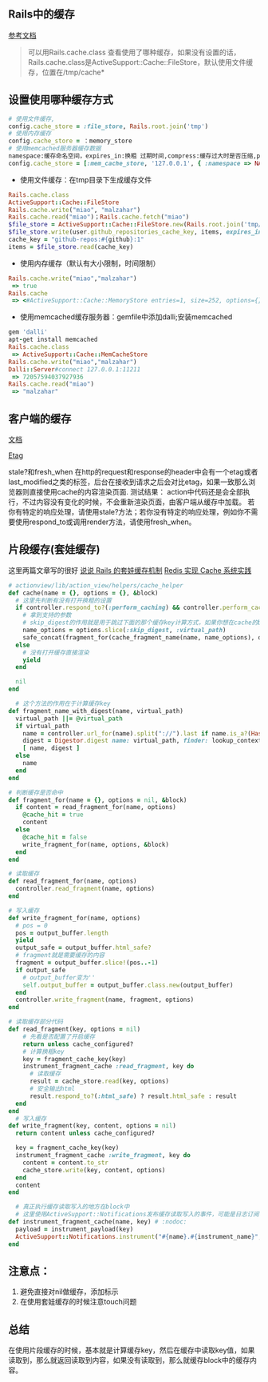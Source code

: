 ## Rails中的缓存
[参考文档](http://guides.ruby-china.org/caching_with_rails.html)

>可以用Rails.cache.class 查看使用了哪种缓存，如果没有设置的话，Rails.cache.class是ActiveSupport::Cache::FileStore，默认使用文件缓存，位置在/tmp/cache*

## 设置使用哪种缓存方式
```ruby
# 使用文件缓存,
config.cache_store = :file_store, Rails.root.join('tmp')
# 使用内存缓存
config.cache_store = ：memory_store
# 使用memcached服务器缓存数据
namespace:缓存命名空间，expires_in:换粗 过期时间,compress:缓存过大时是否压缩,pool_size:dalli connection pool
config.cache_store = [:mem_cache_store, '127.0.0.1', { :namespace => NAME_OF_RAILS_APP, :expires_in => 1.day, :compress => true }]
```

* 使用文件缓存：在tmp目录下生成缓存文件
```ruby
Rails.cache.class
ActiveSupport::Cache::FileStore
Rails.cache.write("miao", "malzahar")
Rails.cache.read("miao")；Rails.cache.fetch("miao")
$file_store = ActiveSupport::Cache::FileStore.new(Rails.root.join('tmp/cache'))
$file_store.write(user.github_repositories_cache_key, items, expires_in: 15.days)
cache_key = "github-repos:#{github}:1"
items = $file_store.read(cache_key)
```

* 使用内存缓存（默认有大小限制，时间限制）
```ruby
Rails.cache.write("miao","malzahar")
 => true
Rails.cache
 => <#ActiveSupport::Cache::MemoryStore entries=1, size=252, options={}>
```

* 使用memcached缓存服务器：gemfile中添加dalli;安装memcached
```ruby
gem 'dalli'
apt-get install memcached
Rails.cache.class
 => ActiveSupport::Cache::MemCacheStore
Rails.cache.write("miao","malzahar")
Dalli::Server#connect 127.0.0.1:11211
 => 72057594037927936
Rails.cache.read("miao")
 => "malzahar"
```

## 客户端的缓存
[文档](http://api.rubyonrails.org/classes/ActionController/ConditionalGet.html#method-i-stale-3F)

[Etag](https://ruby-china.org/topics/24996)

stale?和fresh_when
在http的request和response的header中会有一个etag或者last_modified之类的标签，后台在接收到请求之后会对比etag，如果一致那么浏览器则直接使用cache的内容渲染页面.
测试结果：
action中代码还是会全部执行，不过内容没有变化的时候，不会重新渲染页面，由客户端从缓存中加载。
若你有特定的响应处理，请使用stale?方法；若你没有特定的响应处理，例如你不需要使用respond_to或调用render方法，请使用fresh_when。

## 片段缓存(套娃缓存)
这里两篇文章写的很好
[说说 Rails 的套娃缓存机制](https://ruby-china.org/topics/21488)
[Redis 实现 Cache 系统实践](https://ruby-china.org/topics/27939)

```ruby
# actionview/lib/action_view/helpers/cache_helper
def cache(name = {}, options = {}, &block)
  # 这里先判断有没有打开换粗的设置
  if controller.respond_to?(:perform_caching) && controller.perform_caching
    # 拿到支持的参数
    # skip_digest的作用就是用于跳过下面的那个缓存key计算方式，如果你想在cache的block之外的改动不会刷新缓存的话。
    name_options = options.slice(:skip_digest, :virtual_path)
    safe_concat(fragment_for(cache_fragment_name(name, name_options), options, &block))
  else
    # 没有打开缓存直接渲染
    yield
  end

  nil
end

  # 这个方法的作用在于计算缓存key
def fragment_name_with_digest(name, virtual_path)
  virtual_path ||= @virtual_path
  if virtual_path
    name = controller.url_for(name).split("://").last if name.is_a?(Hash)
    digest = Digestor.digest name: virtual_path, finder: lookup_context, dependencies: view_cache_dependencies
    [ name, digest ]
  else
    name
  end
end

# 判断缓存是否命中
def fragment_for(name = {}, options = nil, &block)
  if content = read_fragment_for(name, options)
    @cache_hit = true
    content
  else
    @cache_hit = false
    write_fragment_for(name, options, &block)
  end
end

# 读取缓存
def read_fragment_for(name, options)
  controller.read_fragment(name, options)
end

# 写入缓存
def write_fragment_for(name, options)
  # pos = 0
  pos = output_buffer.length
  yield
  output_safe = output_buffer.html_safe?
  # fragment就是需要缓存的内容
  fragment = output_buffer.slice!(pos..-1)
  if output_safe
    # output_buffer变为''
    self.output_buffer = output_buffer.class.new(output_buffer)
  end
  controller.write_fragment(name, fragment, options)
end
```

```ruby
# 读取缓存部分代码
def read_fragment(key, options = nil)
    # 先看是否配置了开启缓存
    return unless cache_configured?
    # 计算换粗key
    key = fragment_cache_key(key)
    instrument_fragment_cache :read_fragment, key do
      # 读取缓存
      result = cache_store.read(key, options)
      # 安全输出html
      result.respond_to?(:html_safe) ? result.html_safe : result
  end
end
  # 写入缓存
def write_fragment(key, content, options = nil)
  return content unless cache_configured?

  key = fragment_cache_key(key)
  instrument_fragment_cache :write_fragment, key do
    content = content.to_str
    cache_store.write(key, content, options)
  end
  content
end

  # 真正执行缓存读取写入的地方在block中
  # 这里使用ActiveSupport::Notifications发布缓存读取写入的事件，可能是日志订阅了这个事件
def instrument_fragment_cache(name, key) # :nodoc:
  payload = instrument_payload(key)
  ActiveSupport::Notifications.instrument("#{name}.#{instrument_name}", payload) { yield }
end
```

## 注意点：
1. 避免直接对nil做缓存，添加标示
2. 在使用套娃缓存的时候注意touch问题

## 总结
在使用片段缓存的时候，基本就是计算缓存key，然后在缓存中读取key值，如果读取到，那么就返回读取到内容，如果没有读取到，那么就缓存block中的缓存内容。